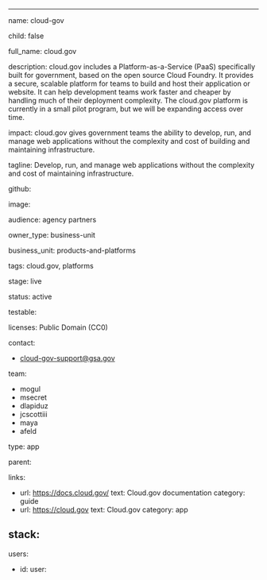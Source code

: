 ---

name: cloud-gov

child: false

full_name: cloud.gov

description: cloud.gov includes a Platform-as-a-Service (PaaS) specifically built for government, based on the open source Cloud Foundry. It provides a secure, scalable platform for teams to build and host their application or website. It can help development teams work faster and cheaper by handling much of their deployment complexity. The cloud.gov platform is currently in a small pilot program, but we will be expanding access over time.

impact: cloud.gov gives government teams the ability to develop, run, and manage web applications without the complexity and cost of building and maintaining infrastructure.

tagline: Develop, run, and manage web applications without the complexity and cost of maintaining infrastructure.

github:

image:

audience: agency partners

owner_type: business-unit

business_unit: products-and-platforms

tags: cloud.gov, platforms

stage: live

status: active

testable:

licenses: Public Domain (CC0)


contact:
- cloud-gov-support@gsa.gov

team:
- mogul
- msecret
- dlapiduz
- jcscottiii
- maya
- afeld

type: app

parent: 

links:
- url: https://docs.cloud.gov/
  text: Cloud.gov documentation
  category: guide
- url: https://cloud.gov
  text: Cloud.gov
  category: app


stack:
-

users:
- id:
  user:
